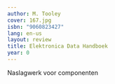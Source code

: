 ```yaml
---
author: M. Tooley
cover: 167.jpg
isbn: "9060823427"
lang: en-us
layout: review
title: Elektronica Data Handboek
year: 0
---
```


Naslagwerk voor componenten

